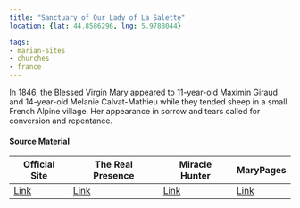 ```yaml
---
title: "Sanctuary of Our Lady of La Salette"
location: {lat: 44.8586296, lng: 5.9788044}

tags:
- marian-sites
- churches
- france
---
```


In 1846, the Blessed Virgin Mary appeared to 11-year-old Maximin Giraud and 14-year-old Melanie Calvat-Mathieu while they tended sheep in a small French Alpine village.  Her appearance in sorrow and tears called for conversion and repentance.

#### Source Material

| Official Site | The Real Presence | Miracle Hunter | MaryPages |
| --- | --- | --- | --- |
| [Link](https://lasalette.cef.fr/) | [Link](http://www.therealpresence.org/eucharst/misc/BVM/30_LA_SALETTE_96x96.pdf) | [Link](https://www.miraclehunter.com/marian_apparitions/approved_apparitions/lasalette/index.html) | [Link](https://www.marypages.com/la-salette-(france)-en.html) |


